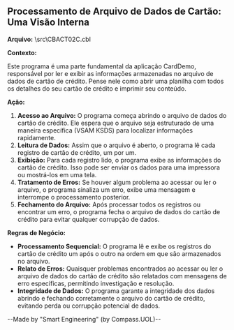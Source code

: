 ##  Processamento de Arquivo de Dados de Cartão: Uma Visão Interna

**Arquivo:**  \src\CBACT02C.cbl

**Contexto:**

Este programa é uma parte fundamental da aplicação CardDemo, responsável por ler e exibir as informações armazenadas no arquivo de dados de cartão de crédito. Pense nele como abrir uma planilha com todos os detalhes do seu cartão de crédito e imprimir seu conteúdo.

**Ação:**

1. **Acesso ao Arquivo:** O programa começa abrindo o arquivo de dados do cartão de crédito. Ele espera que o arquivo seja estruturado de uma maneira específica (VSAM KSDS) para localizar informações rapidamente.
2. **Leitura de Dados:** Assim que o arquivo é aberto, o programa lê cada registro de cartão de crédito, um por um.
3. **Exibição:**  Para cada registro lido, o programa exibe as informações do cartão de crédito. Isso pode ser enviar os dados para uma impressora ou mostrá-los em uma tela.
4. **Tratamento de Erros:** Se houver algum problema ao acessar ou ler o arquivo, o programa sinaliza um erro, exibe uma mensagem e interrompe o processamento posterior.
5. **Fechamento do Arquivo:** Após processar todos os registros ou encontrar um erro, o programa fecha o arquivo de dados do cartão de crédito para evitar qualquer corrupção de dados.

**Regras de Negócio:**

* **Processamento Sequencial:** O programa lê e exibe os registros do cartão de crédito um após o outro na ordem em que são armazenados no arquivo.
* **Relato de Erros:** Quaisquer problemas encontrados ao acessar ou ler o arquivo de dados do cartão de crédito são relatados com mensagens de erro específicas, permitindo investigação e resolução.
* **Integridade de Dados:** O programa garante a integridade dos dados abrindo e fechando corretamente o arquivo do cartão de crédito, evitando perda ou corrupção potencial de dados.

--Made by "Smart Engineering" (by Compass.UOL)--